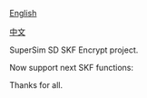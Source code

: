 [English](https://github.com/carlshen/SDJniEncrypt/blob/master/README.md)

[中文](https://github.com/carlshen/SDJniEncrypt/blob/master/README_zh.md)

SuperSim SD SKF Encrypt project.

Now support next SKF functions:


Thanks for all.
